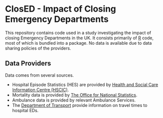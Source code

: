 # ClosED - Impact of Closing Emergency Departments

This repository contains code used in a study investigating the impact of closing Emergency Departments in the UK.  It consists primarily of [R](https://www.r-project.org/) code, most of which is bundled into a package.  No data is available due to data sharing policies of the providers.

## Data Providers

Data comes from several sources.

* Hospital Episode Statistics (HES) are provided by [Health and Social Care Information Centre (HSCIC)](https://www.hscic.gov.uk).
* Mortality data is provided by [The Office for National Statistics](https://www.ons.gov.uk/ons/index.html).
* Ambulance data is provided by relevant Ambulance Services.
* The [Department of Transport](https://www.gov.uk/government/organisations/department-for-transport/) provide information on travel times to hospital EDs.
